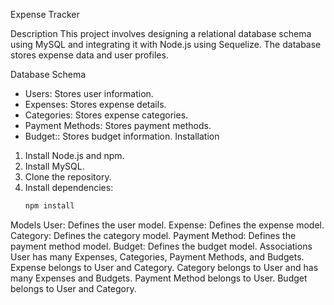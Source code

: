 Expense Tracker

Description
This project involves designing a relational database schema using MySQL and integrating it with Node.js using Sequelize. The database stores expense data and user profiles.

Database Schema
- Users: Stores user information.
- Expenses: Stores expense details.
- Categories: Stores expense categories.
- Payment Methods: Stores payment methods.
- Budget:: Stores budget information.
Installation
1. Install Node.js and npm.
2. Install MySQL.
3. Clone the repository.
4. Install dependencies:
   ```bash
   npm install
Models
User: Defines the user model.
Expense: Defines the expense model.
Category: Defines the category model.
Payment Method: Defines the payment method model.
Budget: Defines the budget model.
Associations
User has many Expenses, Categories, Payment Methods, and Budgets.
Expense belongs to User and Category.
Category belongs to User and has many Expenses and Budgets.
Payment Method belongs to User.
Budget belongs to User and Category.